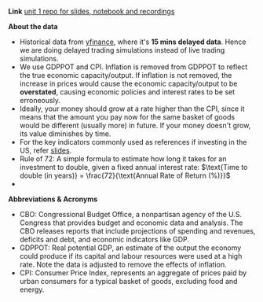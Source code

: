 **Link**
[unit 1 repo for slides, notebook and recordings](https://github.com/DataTalksClub/stock-markets-analytics-zoomcamp/tree/main/01-intro-and-data-sources)

**About the data**
* Historical data from [yfinance](https://pypi.org/project/yfinance/), where it's **15 mins delayed data**. Hence we are doing delayed trading simulations instead of live trading simulations.
* We use GDPPOT and CPI. Inflation is removed from GDPPOT to reflect the true economic capacity/output. If inflation is not removed, the increase in prices would cause the economic capacity/output to be **overstated**, causing economic policies and interest rates to be set erroneously.
* Ideally, your money should grow at a rate higher than the CPI, since it means that the amount you pay now for the same basket of goods would be different (usually more) in future. If your money doesn't grow, its value diminishes by time.
* For the key indicators commonly used as references if investing in the US, refer [slides](https://docs.google.com/presentation/d/e/2PACX-1vR_vfIYCpGhgsR_jef9uo5YdKbg68LGO6pZR5kRSrxDTHNRujKgPb7r9K1U1SM9yOFJlC7OoDAAjKHG/pub?start=false&loop=false&delayms=10000).
* Rule of 72: A simple formula to estimate how long it takes for an investment to double, given a fixed annual interest rate: $\text{Time to double (in years)} = \frac{72}{\text{Annual Rate of Return (%)}}$
*


**Abbreviations & Acronyms**
* CBO: Congressional Budget Office, a nonpartisan agency of the U.S. Congress that provides budget and economic data and analysis. The CBO releases reports that include projections of spending and revenues, deficits and debt, and economic indicators like GDP.
* GDPPOT: Real potential GDP, an estimate of the output the economy could produce if its capital and labour resources were used at a high rate. Note the data is adjusted to remove the effects of inflation.
* CPI: Consumer Price Index, represents an aggregate of prices paid by urban consumers for a typical basket of goods, excluding food and energy. 